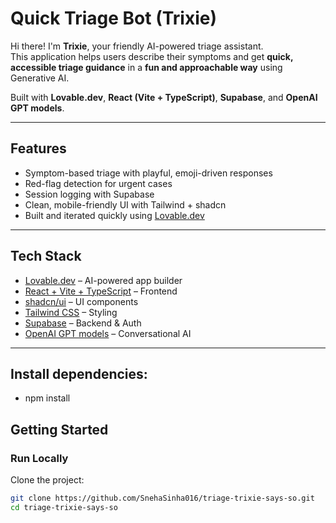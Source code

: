 #  Quick Triage Bot (Trixie)

Hi there!  I'm **Trixie**, your friendly AI-powered triage assistant.  
This application helps users describe their symptoms and get **quick, accessible triage guidance** in a **fun and approachable way** using Generative AI.  

Built with **Lovable.dev**, **React (Vite + TypeScript)**, **Supabase**, and **OpenAI GPT models**.  

---

##  Features
-  Symptom-based triage with playful, emoji-driven responses  
-  Red-flag detection for urgent cases  
-  Session logging with Supabase  
-  Clean, mobile-friendly UI with Tailwind + shadcn  
-  Built and iterated quickly using [Lovable.dev](https://lovable.dev)  

---

##  Tech Stack
- [Lovable.dev](https://lovable.dev) – AI-powered app builder  
- [React + Vite + TypeScript](https://vitejs.dev) – Frontend  
- [shadcn/ui](https://ui.shadcn.com) – UI components  
- [Tailwind CSS](https://tailwindcss.com) – Styling  
- [Supabase](https://supabase.com) – Backend & Auth  
- [OpenAI GPT models](https://platform.openai.com) – Conversational AI  

---
## Install dependencies:
- npm install

##  Getting Started

### Run Locally
Clone the project:

```bash
git clone https://github.com/SnehaSinha016/triage-trixie-says-so.git
cd triage-trixie-says-so


